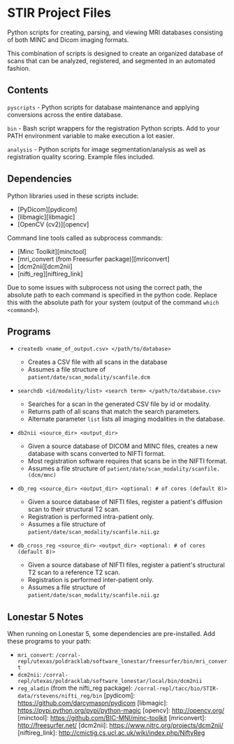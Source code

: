 STIR Project Files
==================

Python scripts for creating, parsing, and viewing
MRI databases consisting of both MINC and Dicom imaging
formats.

This combination of scripts is designed to create an organized
database of scans that can be analyzed, registered, and segmented
in an automated fashion.

Contents
--------
`pyscripts` - Python scripts for database maintenance and
              applying conversions across the entire database.

`bin` - Bash script wrappers for the registration Python scripts. Add to your PATH 
        environment variable to make execution a lot easier.

`analysis` - Python scripts for image segmentation/analysis as well as 
			 registration quality scoring. Example files included.

Dependencies
------------

Python libraries used in these scripts include:

- [PyDicom][pydicom]
- [libmagic][libmagic]
- [OpenCV (cv2)][opencv]

Command line tools called as subprocess commands:
- [Minc Toolkit][minctool]
- [mri_convert (from Freesurfer package)][mriconvert]
- [dcm2nii][dcm2nii]
- [nifti_reg][niftireg_link]

Due to some issues with subprocess not using the correct path, the
absolute path to each command is specified in the python code. Replace
this with the absolute path for your system (output of the command
`which <command>`).

Programs
--------

- `createdb <name_of_output.csv> </path/to/database>`
	- Creates a CSV file with all scans in the database
	- Assumes a file structure of `patient/date/scan_modality/scanfile.dcm`

- `searchdb <id/modality/list> <search term> </path/to/database.csv>`
	- Searches for a scan in the generated CSV file by id or modality.
	- Returns path of all scans that match the search parameters.
	- Alternate parameter `list` lists all imaging modalities in the database.

- `db2nii <source_dir> <output_dir>`
	- Given a source database of DICOM and MINC files, creates a new database with scans 
	converted to NIFTI format.
	- Most registration software requires that scans be in the NIFTI format.
	- Assumes a file structure of `patient/date/scan_modality/scanfile.(dcm/mnc)`

- `db_reg <source_dir> <output_dir> <optional: # of cores (default 8)>`
	- Given a source database of NIFTI files, register a patient's diffusion scan to their
	structural T2 scan.
	- Registration is performed intra-patient only.
	- Assumes a file structure of `patient/date/scan_modality/scanfile.nii.gz`

- `db_cross_reg <source_dir> <output_dir> <optional: # of cores (default 8)>`
	- Given a source database of NIFTI files, register a patient's structural T2 scan to a 
	reference T2 scan.
	- Registration is performed inter-patient only.
	- Assumes a file structure of `patient/date/scan_modality/scanfile.nii.gz`

Lonestar 5 Notes
----------------
When running on Lonestar 5, some dependencies are pre-installed. Add these programs to your path:

- `mri_convert`: `/corral-repl/utexas/poldracklab/software_lonestar/freesurfer/bin/mri_convert`
- `dcm2nii`: `/corral-repl/utexas/poldracklab/software_lonestar/local/bin/dcm2nii`
- `reg_aladin` (from the nifti_reg package): `/corral-repl/tacc/bio/STIR-data/rstevens/nifti_reg/bin`
[pydicom]: https://github.com/darcymason/pydicom
[libmagic]: https://pypi.python.org/pypi/python-magic
[opencv]: http://opencv.org/
[minctool]: https://github.com/BIC-MNI/minc-toolkit
[mriconvert]: http://freesurfer.net/
[dcm2nii]: https://www.nitrc.org/projects/dcm2nii/
[niftireg_link]: http://cmictig.cs.ucl.ac.uk/wiki/index.php/NiftyReg
